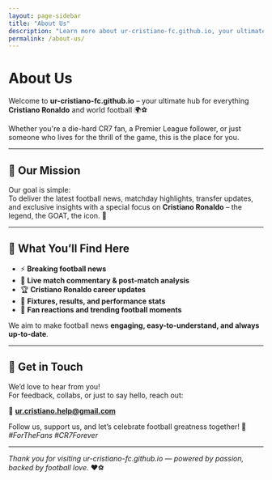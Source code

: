 ```yaml
---
layout: page-sidebar
title: "About Us"
description: "Learn more about ur-cristiano-fc.github.io, your ultimate destination for football news, CR7 updates, and match highlights."
permalink: /about-us/
---
```


# About Us

Welcome to **ur-cristiano-fc.github.io** – your ultimate hub for everything **Cristiano Ronaldo** and world football 🌍⚽

Whether you're a die-hard CR7 fan, a Premier League follower, or just someone who lives for the thrill of the game, this is the place for you.

---

## 🎯 Our Mission

Our goal is simple:  
To deliver the latest football news, matchday highlights, transfer updates, and exclusive insights with a special focus on **Cristiano Ronaldo** – the legend, the GOAT, the icon. 🐐

---

## 📰 What You’ll Find Here

- ⚡ **Breaking football news**
- 🎥 **Live match commentary & post-match analysis**
- 🏆 **Cristiano Ronaldo career updates**
- 📅 **Fixtures, results, and performance stats**
- 💬 **Fan reactions and trending football moments**

We aim to make football news **engaging, easy-to-understand, and always up-to-date**.

---

## 🤝 Get in Touch

We’d love to hear from you!  
For feedback, collabs, or just to say hello, reach out:

📧 **ur.cristiano.help@gmail.com**

Follow us, support us, and let’s celebrate football greatness together! 🚀  
_#ForTheFans #CR7Forever_

---

*Thank you for visiting ur-cristiano-fc.github.io — powered by passion, backed by football love.* ❤️⚽
